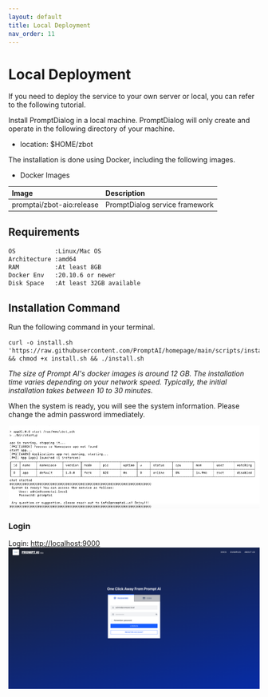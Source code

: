 ```yaml
---
layout: default
title: Local Deployment
nav_order: 11
---
```

# Local Deployment

If you need to deploy the service to your own server or local, you can refer to the following tutorial.

Install PromptDialog in a local machine.  PromptDialog will only create and operate in the following directory of your machine.
- location: $HOME/zbot

The installation is done using Docker, including the following images.

- Docker Images

|  Image |         Description         | 
|:------|:-----------------------------|
| promptai/zbot-aio:release  | PromptDialog  service framework     |


## Requirements
```text
OS           :Linux/Mac OS
Architecture :amd64
RAM          :At least 8GB
Docker Env   :20.10.6 or newer
Disk Space   :At least 32GB available
```

## Installation Command
Run the following command in your terminal.
```shell
curl -o install.sh 'https://raw.githubusercontent.com/PromptAI/homepage/main/scripts/install_en.sh' && chmod +x install.sh && ./install.sh
```
*The size of Prompt AI's docker images is around 12 GB. The installation time varies depending on your network speed. Typically, the initial installation takes between 10 to 30 minutes.*

When the system is ready, you will see the system information. Please change the admin password immediately. 

![deploy-01.png](deploy-01.png)

### Login
Login: [http://localhost:9000](http://localhost:9000)
![deploy-02.png](deploy-02.png)
<!--


## How to get a Free License?
Following installation, a license is needed. We offer a complimentary license for the local installment.
![license_1.png](license_1.png)

1、The first step is to register your PromptAI account:

Register a PromptAI account:[https://app.promptai.us/](https://app.promptai.us/)

2、After logining to PromptAI, click your avatar and then click "License"：

![license_2.png](license_2.png)

3、Click the "Create" button you will get a free "Starter" license
![license_3.png](license_3.png)

4、Add your license
![license_4.png](license_4.png)


## How to get a Professional License?

Professional licenses are coming soon, please contact us if you need one.
Mail to: [info@promptai.us](mailto:info@promptai.us)

![license_1.png](license_1.png)


-->